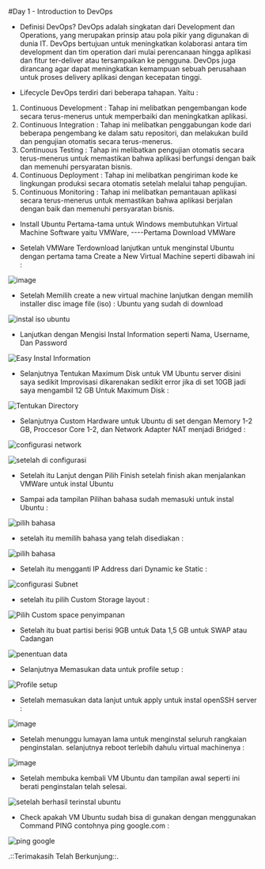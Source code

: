#Day 1 - Introduction to DevOps

* Definisi DevOps?
DevOps adalah singkatan dari Development dan Operations, yang merupakan prinsip atau pola pikir yang digunakan di dunia IT. DevOps bertujuan untuk meningkatkan kolaborasi antara tim development dan tim operation dari mulai perencanaan hingga aplikasi dan fitur ter-deliver atau tersampaikan ke pengguna. 
DevOps juga dirancang agar dapat meningkatkan kemampuan sebuah perusahaan untuk proses delivery aplikasi dengan kecepatan tinggi.

* Lifecycle DevOps terdiri dari beberapa tahapan. Yaitu :
1. Continuous Development : Tahap ini melibatkan pengembangan kode secara terus-menerus untuk memperbaiki dan meningkatkan aplikasi.
2. Continuous Integration : Tahap ini melibatkan penggabungan kode dari beberapa pengembang ke dalam satu repositori, dan melakukan build dan pengujian otomatis secara terus-menerus.
3. Continuous Testing : Tahap ini melibatkan pengujian otomatis secara terus-menerus untuk memastikan bahwa aplikasi berfungsi dengan baik dan memenuhi persyaratan bisnis.
4. Continuous Deployment : Tahap ini melibatkan pengiriman kode ke lingkungan produksi secara otomatis setelah melalui tahap pengujian.
5. Continuous Monitoring : Tahap ini melibatkan pemantauan aplikasi secara terus-menerus untuk memastikan bahwa aplikasi berjalan dengan baik dan memenuhi persyaratan bisnis.

* Install Ubuntu 
Pertama-tama untuk Windows membutuhkan Virtual Machine Software yaitu VMWare, ----Pertama Download VMWare
- Setelah VMWare Terdownload lanjutkan untuk menginstal Ubuntu dengan pertama tama Create a New Virtual Machine seperti dibawah ini :

![image](https://github.com/Drewsans/devops17-dumbways-Tesar-Nurrizky/assets/118201274/f125772d-3a6a-40a6-8337-9877ed355751)

- Setelah Memilih create a new virtual machine lanjutkan dengan memilih installer disc image file (iso) : Ubuntu yang sudah di download

![instal iso ubuntu](https://github.com/Drewsans/devops17-dumbways-Tesar-Nurrizky/assets/118201274/640a71f5-140f-4f60-b094-389d10eaadee)

- Lanjutkan dengan Mengisi Instal Information seperti Nama, Username, Dan Password

![Easy Instal Information](https://github.com/Drewsans/devops17-dumbways-Tesar-Nurrizky/assets/118201274/1383b858-21e8-41c6-8cd9-56a119fdaa64)

- Selanjutnya Tentukan Maximum Disk untuk VM Ubuntu server disini saya sedikit Improvisasi dikarenakan sedikit error jika di set 10GB jadi saya mengambil 12 GB Untuk Maximum Disk :

![Tentukan Directory](https://github.com/Drewsans/devops17-dumbways-Tesar-Nurrizky/assets/118201274/a606183a-5d10-46fd-b5db-fe5c2f1901f6)

- Selanjutnya Custom Hardware untuk Ubuntu di set dengan Memory 1-2 GB, Proccesor Core 1-2, dan Network Adapter NAT menjadi Bridged :

![configurasi network](https://github.com/Drewsans/devops17-dumbways-Tesar-Nurrizky/assets/118201274/d441d8d7-29d3-45b6-8c19-b5d3013bc5f4)

![setelah di configurasi](https://github.com/Drewsans/devops17-dumbways-Tesar-Nurrizky/assets/118201274/6d4e3879-0898-4350-81f6-c2a7f2ad7394)

- Setelah itu Lanjut dengan Pilih Finish setelah finish akan menjalankan VMWare untuk instal Ubuntu

- Sampai ada tampilan Pilihan bahasa sudah memasuki untuk instal Ubuntu :

![pilih bahasa](https://github.com/Drewsans/devops17-dumbways-Tesar-Nurrizky/assets/118201274/191d34f8-8ef4-4cb6-bd84-8fee9c077eaf)

- setelah itu memilih bahasa yang telah disediakan :

![pilih bahasa](https://github.com/Drewsans/devops17-dumbways-Tesar-Nurrizky/assets/118201274/6f188cac-540b-47cf-8b87-e9ef1802553b)

- Setelah itu mengganti IP Address dari Dynamic ke Static :

![configurasi Subnet](https://github.com/Drewsans/devops17-dumbways-Tesar-Nurrizky/assets/118201274/05719c9d-87b3-4e03-8b14-f3d06478c3ef)

- setelah itu pilih Custom Storage layout :

![Pilih Custom space penyimpanan](https://github.com/Drewsans/devops17-dumbways-Tesar-Nurrizky/assets/118201274/2199cd70-9ed9-4ae9-b591-96c031bfd1d7)

- Setelah itu buat partisi berisi 9GB untuk Data 1,5 GB untuk SWAP atau Cadangan

![penentuan data](https://github.com/Drewsans/devops17-dumbways-Tesar-Nurrizky/assets/118201274/3808003f-d46a-400c-b04f-40d64be6c09a)

- Selanjutnya Memasukan data untuk profile setup :

![Profile setup](https://github.com/Drewsans/devops17-dumbways-Tesar-Nurrizky/assets/118201274/16d1189c-cbbe-4af5-b69e-e52fe44df41e)

- Setelah memasukan data lanjut untuk apply untuk instal openSSH server :

![image](https://github.com/Drewsans/devops17-dumbways-Tesar-Nurrizky/assets/118201274/13cdd720-dab0-41c2-98df-8a3c0e0c6be0)

- Setelah menunggu lumayan lama untuk menginstal seluruh rangkaian penginstalan. selanjutnya reboot terlebih dahulu virtual machinenya :

 ![image](https://github.com/Drewsans/devops17-dumbways-Tesar-Nurrizky/assets/118201274/8637f0e4-9dc8-4b1d-b102-3e64b8dd036a)


- Setelah membuka kembali VM Ubuntu dan tampilan awal seperti ini berati penginstalan telah selesai.

![setelah berhasil terinstal ubuntu](https://github.com/Drewsans/devops17-dumbways-Tesar-Nurrizky/assets/118201274/bed303b9-2a6f-4279-bd25-06a7bc533f63)

- Check apakah VM Ubuntu sudah bisa di gunakan dengan menggunakan Command PING contohnya ping google.com :

![ping google](https://github.com/Drewsans/devops17-dumbways-Tesar-Nurrizky/assets/118201274/bf45541a-ddfd-4b5a-959e-a9648b552a70)


.::Terimakasih Telah Berkunjung::.
